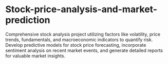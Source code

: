 # Stock-price-analysis-and-market-prediction
Comprehensive stock analysis project utilizing factors like volatility, price trends, fundamentals, and macroeconomic indicators to quantify risk. Develop predictive models for stock price forecasting, incorporate sentiment analysis on recent market events, and generate detailed reports for valuable market insights.
